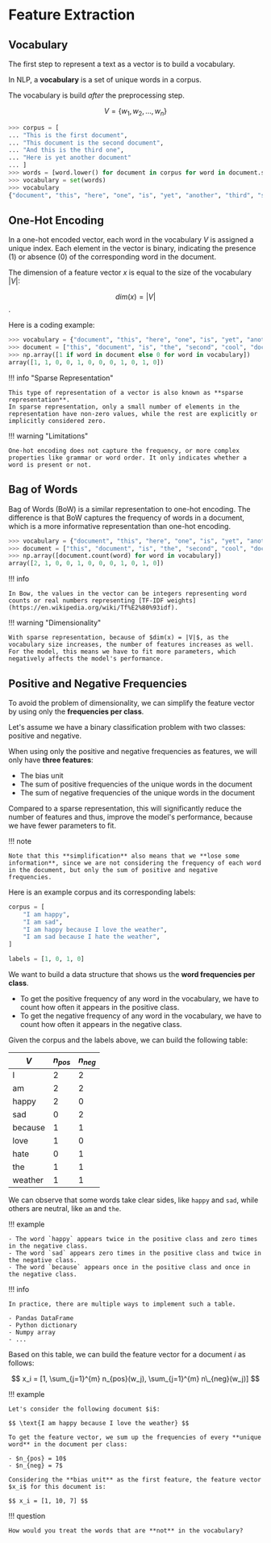 # Feature Extraction

## Vocabulary

The first step to represent a text as a vector is to build a vocabulary.

In NLP, a **vocabulary** is a set of unique words in a corpus.

The vocabulary is build _after_ the preprocessing step.

$$ V = \{w_1, w_2, \ldots, w_n\} $$

```python
>>> corpus = [
... "This is the first document",
... "This document is the second document",
... "And this is the third one",
... "Here is yet another document"
... ]
>>> words = [word.lower() for document in corpus for word in document.split()]
>>> vocabulary = set(words)
>>> vocabulary
{"document", "this", "here", "one", "is", "yet", "another", "third", "second", "and", "the", "first"}
```

## One-Hot Encoding

In a one-hot encoded vector, each word in the vocabulary $V$ is assigned a unique index. Each element in the vector is binary, indicating the presence (1) or absence (0) of the corresponding word in the document.

The dimension of a feature vector $x$ is equal to the size of the vocabulary $|V|$:

$$ dim(x) = |V| $$.

Here is a coding example:

```python
>>> vocabulary = {"document", "this", "here", "one", "is", "yet", "another", "third", "second", "and", "the", "first"}
>>> document = ["this", "document", "is", "the", "second", "cool", "document"]
>>> np.array([1 if word in document else 0 for word in vocabulary])
array([1, 1, 0, 0, 1, 0, 0, 0, 1, 0, 1, 0])
```

!!! info "Sparse Representation"

    This type of representation of a vector is also known as **sparse representation**.
    In sparse representation, only a small number of elements in the representation have non-zero values, while the rest are explicitly or implicitly considered zero.

!!! warning "Limitations"

    One-hot encoding does not capture the frequency, or more complex properties like grammar or word order. It only indicates whether a word is present or not.

## Bag of Words

Bag of Words (BoW) is a similar representation to one-hot encoding.
The difference is that BoW captures the frequency of words in a document, which is a more informative representation than one-hot encoding.

```python
>>> vocabulary = {"document", "this", "here", "one", "is", "yet", "another", "third", "second", "and", "the", "first"}
>>> document = ["this", "document", "is", "the", "second", "cool", "document"]
>>> np.array([document.count(word) for word in vocabulary])
array([2, 1, 0, 0, 1, 0, 0, 0, 1, 0, 1, 0])
```

!!! info

    In Bow, the values in the vector can be integers representing word counts or real numbers representing [TF-IDF weights](https://en.wikipedia.org/wiki/Tf%E2%80%93idf).

!!! warning "Dimensionality"

    With sparse representation, because of $dim(x) = |V|$, as the vocabulary size increases, the number of features increases as well.
    For the model, this means we have to fit more parameters, which negatively affects the model's performance.

## Positive and Negative Frequencies

To avoid the problem of dimensionality, we can simplify the feature vector by using only the **frequencies per class**.

Let's assume we have a binary classification problem with two classes: positive and negative.

When using only the positive and negative frequencies as features, we will only have **three features**:

- The bias unit
- The sum of positive frequencies of the unique words in the document
- The sum of negative frequencies of the unique words in the document

Compared to a sparse representation, this will significantly reduce the number of features and thus, improve the model's performance, because we have fewer parameters to fit.

!!! note

    Note that this **simplification** also means that we **lose some information**, since we are not considering the frequency of each word in the document, but only the sum of positive and negative frequencies.

Here is an example corpus and its corresponding labels:

```python
corpus = [
    "I am happy",
    "I am sad",
    "I am happy because I love the weather",
    "I am sad because I hate the weather",
]

labels = [1, 0, 1, 0]
```

We want to build a data structure that shows us the **word frequencies per class**.

- To get the positive frequency of any word in the vocabulary, we have to count how often it appears in the positive class.
- To get the negative frequency of any word in the vocabulary, we have to count how often it appears in the negative class.

Given the corpus and the labels above, we can build the following table:

| $V$     | $n_{pos}$ | $n_{neg}$ |
| ------- | --------- | --------- |
| I       | 2         | 2         |
| am      | 2         | 2         |
| happy   | 2         | 0         |
| sad     | 0         | 2         |
| because | 1         | 1         |
| love    | 1         | 0         |
| hate    | 0         | 1         |
| the     | 1         | 1         |
| weather | 1         | 1         |

We can observe that some words take clear sides, like `happy` and `sad`, while others are neutral, like `am` and `the`.

!!! example

    - The word `happy` appears twice in the positive class and zero times in the negative class.
    - The word `sad` appears zero times in the positive class and twice in the negative class.
    - The word `because` appears once in the positive class and once in the negative class.

!!! info

    In practice, there are multiple ways to implement such a table.

    - Pandas DataFrame
    - Python dictionary
    - Numpy array
    - ...

Based on this table, we can build the feature vector for a document $i$ as follows:

<!-- prettier-ignore-start -->
$$ x_i = [1, \sum_{j=1}^{m} n_{pos}(w_j), \sum_{j=1}^{m} n\_{neg}(w_j)] $$
<!-- prettier-ignore-end -->

!!! example

    Let's consider the following document $i$:

    $$ \text{I am happy because I love the weather} $$

    To get the feature vector, we sum up the frequencies of every **unique word** in the document per class:

    - $n_{pos} = 10$
    - $n_{neg} = 7$

    Considering the **bias unit** as the first feature, the feature vector $x_i$ for this document is:

    $$ x_i = [1, 10, 7] $$

!!! question

    How would you treat the words that are **not** in the vocabulary?
